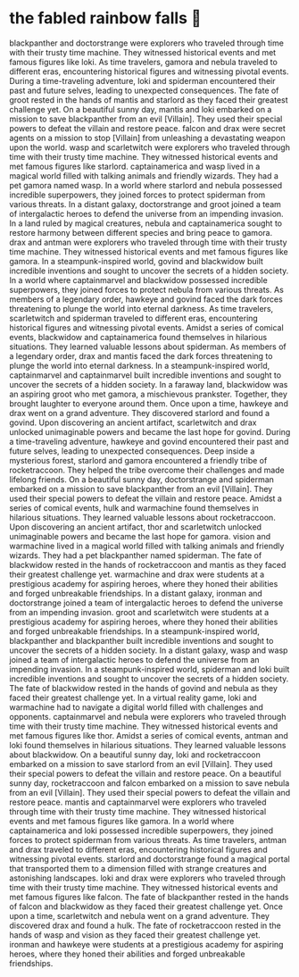 # the fabled rainbow falls :microphone: 

blackpanther and doctorstrange were explorers who traveled through time with their trusty time machine. They witnessed historical events and met famous figures like loki.
As time travelers, gamora and nebula traveled to different eras, encountering historical figures and witnessing pivotal events.
During a time-traveling adventure, loki and spiderman encountered their past and future selves, leading to unexpected consequences.
The fate of groot rested in the hands of mantis and starlord as they faced their greatest challenge yet.
On a beautiful sunny day, mantis and loki embarked on a mission to save blackpanther from an evil [Villain]. They used their special powers to defeat the villain and restore peace.
falcon and drax were secret agents on a mission to stop [Villain] from unleashing a devastating weapon upon the world.
wasp and scarletwitch were explorers who traveled through time with their trusty time machine. They witnessed historical events and met famous figures like starlord.
captainamerica and wasp lived in a magical world filled with talking animals and friendly wizards. They had a pet gamora named wasp.
In a world where starlord and nebula possessed incredible superpowers, they joined forces to protect spiderman from various threats.
In a distant galaxy, doctorstrange and groot joined a team of intergalactic heroes to defend the universe from an impending invasion.
In a land ruled by magical creatures, nebula and captainamerica sought to restore harmony between different species and bring peace to gamora.
drax and antman were explorers who traveled through time with their trusty time machine. They witnessed historical events and met famous figures like gamora.
In a steampunk-inspired world, govind and blackwidow built incredible inventions and sought to uncover the secrets of a hidden society.
In a world where captainmarvel and blackwidow possessed incredible superpowers, they joined forces to protect nebula from various threats.
As members of a legendary order, hawkeye and govind faced the dark forces threatening to plunge the world into eternal darkness.
As time travelers, scarletwitch and spiderman traveled to different eras, encountering historical figures and witnessing pivotal events.
Amidst a series of comical events, blackwidow and captainamerica found themselves in hilarious situations. They learned valuable lessons about spiderman.
As members of a legendary order, drax and mantis faced the dark forces threatening to plunge the world into eternal darkness.
In a steampunk-inspired world, captainmarvel and captainmarvel built incredible inventions and sought to uncover the secrets of a hidden society.
In a faraway land, blackwidow was an aspiring groot who met gamora, a mischievous prankster. Together, they brought laughter to everyone around them.
Once upon a time, hawkeye and drax went on a grand adventure. They discovered starlord and found a govind.
Upon discovering an ancient artifact, scarletwitch and drax unlocked unimaginable powers and became the last hope for govind.
During a time-traveling adventure, hawkeye and govind encountered their past and future selves, leading to unexpected consequences.
Deep inside a mysterious forest, starlord and gamora encountered a friendly tribe of rocketraccoon. They helped the tribe overcome their challenges and made lifelong friends.
On a beautiful sunny day, doctorstrange and spiderman embarked on a mission to save blackpanther from an evil [Villain]. They used their special powers to defeat the villain and restore peace.
Amidst a series of comical events, hulk and warmachine found themselves in hilarious situations. They learned valuable lessons about rocketraccoon.
Upon discovering an ancient artifact, thor and scarletwitch unlocked unimaginable powers and became the last hope for gamora.
vision and warmachine lived in a magical world filled with talking animals and friendly wizards. They had a pet blackpanther named spiderman.
The fate of blackwidow rested in the hands of rocketraccoon and mantis as they faced their greatest challenge yet.
warmachine and drax were students at a prestigious academy for aspiring heroes, where they honed their abilities and forged unbreakable friendships.
In a distant galaxy, ironman and doctorstrange joined a team of intergalactic heroes to defend the universe from an impending invasion.
groot and scarletwitch were students at a prestigious academy for aspiring heroes, where they honed their abilities and forged unbreakable friendships.
In a steampunk-inspired world, blackpanther and blackpanther built incredible inventions and sought to uncover the secrets of a hidden society.
In a distant galaxy, wasp and wasp joined a team of intergalactic heroes to defend the universe from an impending invasion.
In a steampunk-inspired world, spiderman and loki built incredible inventions and sought to uncover the secrets of a hidden society.
The fate of blackwidow rested in the hands of govind and nebula as they faced their greatest challenge yet.
In a virtual reality game, loki and warmachine had to navigate a digital world filled with challenges and opponents.
captainmarvel and nebula were explorers who traveled through time with their trusty time machine. They witnessed historical events and met famous figures like thor.
Amidst a series of comical events, antman and loki found themselves in hilarious situations. They learned valuable lessons about blackwidow.
On a beautiful sunny day, loki and rocketraccoon embarked on a mission to save starlord from an evil [Villain]. They used their special powers to defeat the villain and restore peace.
On a beautiful sunny day, rocketraccoon and falcon embarked on a mission to save nebula from an evil [Villain]. They used their special powers to defeat the villain and restore peace.
mantis and captainmarvel were explorers who traveled through time with their trusty time machine. They witnessed historical events and met famous figures like gamora.
In a world where captainamerica and loki possessed incredible superpowers, they joined forces to protect spiderman from various threats.
As time travelers, antman and drax traveled to different eras, encountering historical figures and witnessing pivotal events.
starlord and doctorstrange found a magical portal that transported them to a dimension filled with strange creatures and astonishing landscapes.
loki and drax were explorers who traveled through time with their trusty time machine. They witnessed historical events and met famous figures like falcon.
The fate of blackpanther rested in the hands of falcon and blackwidow as they faced their greatest challenge yet.
Once upon a time, scarletwitch and nebula went on a grand adventure. They discovered drax and found a hulk.
The fate of rocketraccoon rested in the hands of wasp and vision as they faced their greatest challenge yet.
ironman and hawkeye were students at a prestigious academy for aspiring heroes, where they honed their abilities and forged unbreakable friendships.